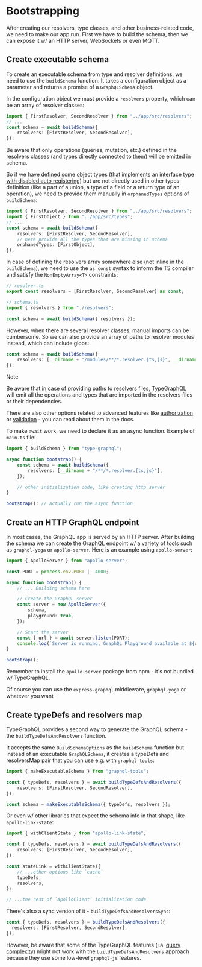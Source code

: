 # Bootstrapping

After creating our resolvers, type classes, and other business-related code, we need to make our app run. First we have to build the schema, then we can expose it w/ an HTTP server, WebSockets or even MQTT.

## Create executable schema

To create an executable schema from type and resolver definitions, we need to use the `buildSchema` function. It takes a configuration object as a parameter and returns a promise of a `GraphQLSchema` object.

In the configuration object we must provide a `resolvers` property, which can be an array of resolver classes:

```ts
import { FirstResolver, SecondResolver } from "../app/src/resolvers";
// ...
const schema = await buildSchema({
    resolvers: [FirstResolver, SecondResolver],
});
```

Be aware that only operations (queries, mutation, etc.) defined in the resolvers classes (and types directly connected to them) will be emitted in schema.

So if we have defined some object types (that implements an interface type [with disabled auto registering](https://typegraphql.com/docs/interfaces.html#registering-in-schema)) but are not directly used in other types definition (like a part of a union, a type of a field or a return type of an operation), we need to provide them manually in `orphanedTypes` options of `buildSchema`:

```ts
import { FirstResolver, SecondResolver } from "../app/src/resolvers";
import { FirstObject } from "../app/src/types";
// ...
const schema = await buildSchema({
    resolvers: [FirstResolver, SecondResolver],
    // here provide all the types that are missing in schema
    orphanedTypes: [FirstObject],
});
```

In case of defining the resolvers array somewhere else (not inline in the `buildSchema`), we need to use the `as const` syntax to inform the TS compiler and satisfy the `NonEmptyArray<T>` constraints:

```ts
// resolver.ts
export const resolvers = [FirstResolver, SecondResolver] as const;

// schema.ts
import { resolvers } from "./resolvers";

const schema = await buildSchema({ resolvers });
```

However, when there are several resolver classes, manual imports can be cumbersome. So we can also provide an array of paths to resolver modules instead, which can include globs:

```ts
const schema = await buildSchema({
    resolvers: [__dirname + "/modules/**/*.resolver.{ts,js}", __dirname + "/resolvers/**/*.{ts,js}"],
});
```

> [!NOTE]
> Be aware that in case of providing paths to resolvers files, TypeGraphQL will emit all the operations and types that are imported in the resolvers files or their dependencies.

There are also other options related to advanced features like [authorization](https://typegraphql.com/docs/authorization.html) or [validation](https://typegraphql.com/docs/validation.html) - you can read about them in the docs.

To make `await` work, we need to declare it as an async function. Example of `main.ts` file:

```ts
import { buildSchema } from "type-graphql";

async function bootstrap() {
    const schema = await buildSchema({
        resolvers: [__dirname + "/**/*.resolver.{ts,js}"],
    });

    // other initialization code, like creating http server
}

bootstrap(): // actually run the async function
```

## Create an HTTP GraphQL endpoint

In most cases, the GraphQL app is served by an HTTP server. After building the schema we can create the GraphQL endpoint w/ a variety of tools such as `graphql-yoga` or `apollo-server`. Here is an example using `apollo-server`:

```ts
import { ApolloServer } from "apollo-server";

const PORT = process.env.PORT || 4000;

async function bootstrap() {
    // ... Building schema here

    // Create the GraphQL server
    const server = new ApolloServer({
        schema,
        playground: true,
    });

    // Start the server
    const { url } = await server.listen(PORT);
    console.log(`Server is running, GraphQL Playground available at ${url}`);
}

bootstrap();
```

Remember to install the `apollo-server` package from npm - it's not bundled w/ TypeGraphQL.

Of course you can use the `express-graphql` middleware, `graphql-yoga` or whatever you want

## Create typeDefs and resolvers map

TypeGraphQL provides a second way to generate the GraphQL schema - the `buildTypeDefsAndResolvers` function.

It accepts the same `BuildSchemaOptions` as the `buildSchema` function but instead of an executable `GraphQLSchema`, it creates a typeDefs and resolversMap pair that you can use e.g. with `graphql-tools`:

```ts
import { makeExecutableSchema } from "graphql-tools";

const { typeDefs, resolvers } = await buildTypeDefsAndResolvers({
    resolvers: [FirstResolver, SecondResolver],
});

const schema = makeExecutableSchema({ typeDefs, resolvers });
```

Or even w/ other libraries that expect the schema info in that shape, like `apollo-link-state`:

```ts
import { withClientState } from "apollo-link-state";

const { typeDefs, resolvers } = await buildTypeDefsAndResolvers({
    resolvers: [FirstResolver, SecondResolver],
});

const stateLink = withClientState){
    // ...other options like `cache`
    typeDefs,
    resolvers,
};

// ...the rest of `ApolloClient` initialization code
```

There's also a sync version of it - `buildTypeDefsAndResolversSync`:

```ts
const { typeDefs, resolvers } = buildTypeDefsAndResolvers({
  resolvers: [FirstResolver, SecondResolver],
});
```

However, be aware that some of the TypeGraphQL features (i.a. [query complexity](https://typegraphql.com/docs/complexity.html)) might not work with the `buildTypeDefsAndResolvers` approach because they use some low-level `graphql-js` features.
